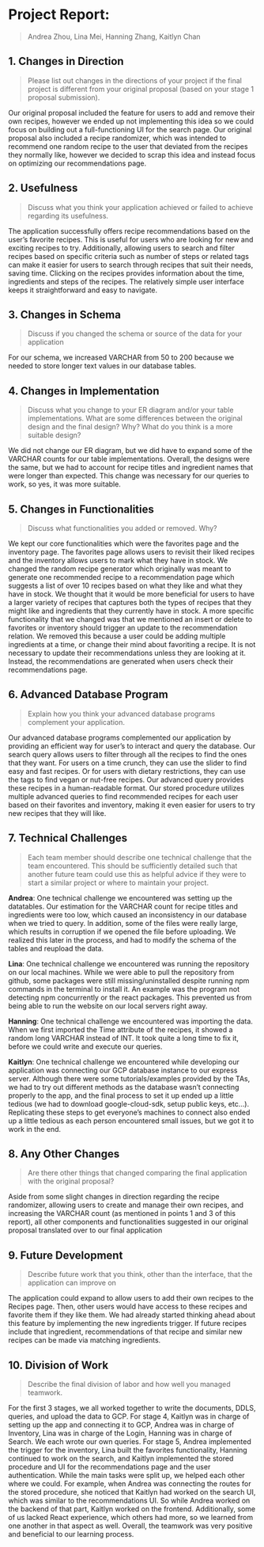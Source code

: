 # Project Report: 
> Andrea Zhou, Lina Mei, Hanning Zhang, Kaitlyn Chan

## 1. Changes in Direction
> Please list out changes in the directions of your project if the final project is different from your original proposal (based on your stage 1 proposal submission).

Our original proposal included the feature for users to add and remove their own recipes, however we ended up not implementing this idea so we could focus on building out a full-functioning UI for the search page.  Our original proposal also included a recipe randomizer, which was intended to recommend  one random recipe to the user that deviated from the recipes they normally like, however we decided to scrap this idea and instead focus on optimizing our recommendations page. 

## 2. Usefulness
> Discuss what you think your application achieved or failed to achieve regarding its usefulness.

The application successfully offers recipe recommendations based on the user’s favorite recipes. This is useful for users who are looking for new and exciting recipes to try. Additionally, allowing users to search and filter recipes based on specific criteria such as number of steps or related tags can make it easier for users to search through recipes that suit their needs, saving time. Clicking on the recipes provides information about the time, ingredients and steps of the recipes. The relatively simple user interface keeps it straightforward and easy to navigate.

## 3. Changes in Schema
> Discuss if you changed the schema or source of the data for your application

For our schema, we increased VARCHAR from 50 to 200 because we needed to store longer text values in our database tables.

## 4. Changes in Implementation 
> Discuss what you change to your ER diagram and/or your table implementations. What are some differences between the original design and the final design? Why? What do you think is a more suitable design? 

We did not change our ER diagram, but we did have to expand some of the VARCHAR counts for our table implementations. Overall, the designs were the same, but we had to account for recipe titles and ingredient names that were longer than expected. This change was necessary for our queries to work, so yes, it was more suitable.

## 5. Changes in Functionalities
> Discuss what functionalities you added or removed. Why?

We kept our core functionalities which were the favorites page and the inventory page. The favorites page allows users to revisit their liked recipes and the inventory allows users to mark what they have in stock. We changed the random recipe generator which originally was meant to generate one recommended recipe to a recommendation page which suggests a list of over 10 recipes based on what they like and what they have in stock. We thought that it would be more beneficial for users to have a larger variety of recipes that captures both the types of recipes that they might like and  ingredients that they currently have in stock. A more specific functionality that we changed was that we mentioned an insert or delete to favorites or inventory should trigger an update to the recommendation relation. We removed this because a user could be adding multiple ingredients at a time, or change their mind about favoriting a recipe. It is not necessary to update their recommendations unless they are looking at it. Instead, the recommendations are generated when users check their recommendations page.


## 6. Advanced Database Program
> Explain how you think your advanced database programs complement your application.

Our advanced database programs complemented our application by providing an efficient way for user’s to interact and query the database. Our search query allows users to filter through all the recipes to find the ones that they want. For users on a time crunch, they can use the slider to find easy and fast recipes. Or for users with dietary restrictions, they can use the tags to find vegan or nut-free recipes. Our advanced query provides these recipes in a human-readable format. Our stored procedure utilizes multiple advanced queries to find recommended recipes for each user based on their favorites and inventory, making it even easier for users to try new recipes that they will like.


## 7. Technical Challenges
> Each team member should describe one technical challenge that the team encountered.  This should be sufficiently detailed such that another future team could use this as helpful advice if they were to start a similar project or where to maintain your project.

**Andrea**: One technical challenge we encountered was setting up the datatables. Our estimation for the VARCHAR count for recipe titles and ingredients were too low, which caused an inconsistency in our database when we tried to query. In addition, some of the files were really large, which results in corruption if we opened the file before uploading. We realized this later in the process, and had to modify the schema of the tables and reupload the data. <br>


**Lina**: One technical challenge we encountered was running the repository on our local machines. While we were able to pull the repository from github, some packages were still missing/uninstalled despite running npm commands in the terminal to install it. An example was the program not detecting npm concurrently or the react packages. This prevented us from being able to run the website on our local servers right away. <br>


**Hanning**:  One technical challenge we encountered was importing the data. When we first imported the Time attribute of the recipes, it showed a random long VARCHAR instead of INT.  It took quite a long time to fix it, before we could write and execute our queries. <br>


**Kaitlyn**:  One technical challenge we encountered while developing our application was connecting our GCP database instance to our express server. Although there were some tutorials/examples provided by the TAs, we had to try out different methods as the database wasn’t connecting properly to the app, and the final process to set it up ended up a little tedious (we had to download google-cloud-sdk, setup public keys, etc…). Replicating these steps to get everyone’s machines to connect also ended up a little tedious as each person encountered small issues, but we got it to work in the end. 


## 8. Any Other Changes
> Are there other things that changed comparing the final application with the original proposal?

Aside from some slight changes in direction regarding the recipe randomizer, allowing users to create and manage their own recipes,  and increasing the VARCHAR count (as mentioned in points 1 and 3 of this report), all other components and functionalities suggested in our original proposal translated over to our final application

## 9. Future Development
> Describe future work that you think, other than the interface, that the application can improve on

The application could expand to allow users to add their own recipes to the Recipes page. Then, other users would have access to these recipes and favorite them if they like them. We had already started thinking ahead about this feature by implementing the new ingredients trigger. If future recipes include that ingredient, recommendations of that recipe and similar new recipes can be made via matching ingredients.


## 10. Division of Work
> Describe the final division of labor and how well you managed teamwork.

For the first 3 stages, we all worked together to write the documents, DDLS, queries, and upload the data to GCP. For stage 4, Kaitlyn was in charge of setting up the app and connecting it to GCP, Andrea was in charge of Inventory, Lina was in charge of the Login, Hanning was in charge of Search. We each wrote our own queries. For stage 5, Andrea implemented the trigger for the inventory, Lina built the favorites functionality, Hanning continued to work on the search, and Kaitlyn implemented the stored procedure and UI for the recommendations page and the user authentication. While the main tasks were split up, we helped each other where we could. For example, when Andrea was connecting the routes for the stored procedure, she noticed that Kaitlyn had worked on the search UI, which was similar to the recommendations UI. So while Andrea worked on the backend of that part, Kaitlyn worked on the frontend. Additionally, some of us lacked React experience, which others had more, so we learned from one another in that aspect as well. Overall, the teamwork was very positive and beneficial to our learning process.


